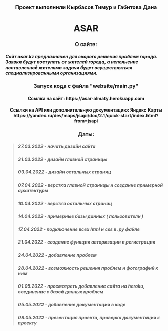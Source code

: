 <h3 align="center">Проект выполнили Кырбасов Тимур и Габитова Дана</h3>

<h1 align="center">ASAR</h1>

<h3 align="center">О сайте:</h3>

<h5>Сайт asar.kz предназначен для скорого решения проблем города. Заявки будут поступать от жителей города, а исполнение поставленной жителями задачи будет осуществляться специализированными организациями.</h5>

<h3 align="center">Запуск кода с файла "website/main.py"</h3>

<h4 align="center">Cсылка на сайт: https://asar-almaty.herokuapp.com </h4>

<h4 align="center">Ссылки на API или дополнительную документацию: Яндекс Карты
https://yandex.ru/dev/maps/jsapi/doc/2.1/quick-start/index.html?from=jsapi</h4>

<h3 align="center">Даты:</h3>

> ##### 27.03.2022 - начать дизайн сайта 
> ##### 31.03.2022 - дизайн главной страницы
> ##### 03.04.2022 - дизайн остальных страниц
> ##### 07.04.2022 - верстка главной страницы и создание примерной архитектуры
> ##### 10.04.2022 - верстка остальных страниц
> ##### 14.04.2022 - примерные базы данных ( пользователи )
> ##### 17.04.2022 - подключение всех html и css в .py файле
> ##### 21.04.2022 - создание функции авторизации и регистрации
> ##### 24.04.2022 - добавление проблем
> ##### 28.04.2022 - возможность решения проблем и фотографий к ним
> ##### 01.05.2022 - просмотреть добавление сайта на heroku, соединение с базой данных проблем
> ##### 05.05.2022 - добавление документации в коде
> ##### 08.05.2022 - презентация проекта, проверка документации к проекту
